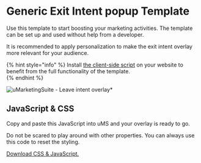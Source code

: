 # Generic Exit Intent popup Template

Use this template to start boosting your marketing activities. The template can be set up and used without help from a developer.

It is recommended to apply personalization to make the exit intent overlay more relevant for your audience.

{% hint style="info" %}
Install [the client-side script](/analytics/clientside-events-and-additional-javascript-files/additional-measurements-with-our-ums-analytics-scripts/) on your website to benefit from the full functionality of the template.  
{% endhint %}
  
![uMarketingSuite - Leave intent overlay]()*

## JavaScript & CSS

Copy and paste this JavaScript into uMS and your overlay is ready to go.

Do not be scared to play around with other properties. You can always use this code to reset the styling.

[Download CSS & JavaScript.](/media/kxmpljfv/ums-exit-intent-overlay.zip)
